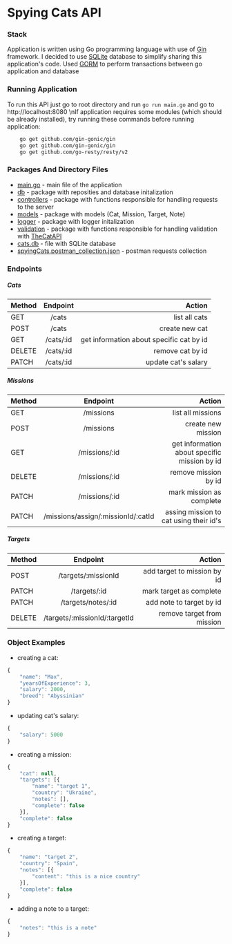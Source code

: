 # Spying Cats API

### Stack
Application is written using Go programming language with use of [Gin](https://github.com/gin-gonic/gin) framework.
I decided to use [SQLite](https://www.sqlite.org/) database to simplify sharing this application's code. Used [GORM](https://gorm.io/index.html) to perform transactions between go application and database

### Running Application
To run this API just go to root directory and run ```go run main.go``` and go to http://localhost:8080 \nIf application requires some modules (which should be already installed), try running these commands before running application:
```bash
    go get github.com/gin-gonic/gin
    go get github.com/gin-gonic/gin
    go get github.com/go-resty/resty/v2
```

### Packages And Directory Files
- [main.go](https://github.com/MaxIvanyshen/Spying-Cats-API/blob/master/main.go) - main file of the application
- [db](https://github.com/MaxIvanyshen/Spying-Cats-API/blob/master/db) - package with reposities and database initalization
- [controllers](https://github.com/MaxIvanyshen/Spying-Cats-API/blob/master/controllers) - package with functions responsible for handling requests to the server
- [models](https://github.com/MaxIvanyshen/Spying-Cats-API/blob/master/models) - package with models (Cat, Mission, Target, Note)
- [logger](https://github.com/MaxIvanyshen/Spying-Cats-API/blob/master/logger) - package with logger initalization 
- [validation](https://github.com/MaxIvanyshen/Spying-Cats-API/blob/master/validation) - package with functions responsible for handling validation with [TheCatAPI](https://api.thecatapi.com/v1/breeds)
- [cats.db](https://github.com/MaxIvanyshen/Spying-Cats-API/blob/master/cats.db) - file with SQLite database
- [spyingCats.postman_collection.json](https://github.com/MaxIvanyshen/Spying-Cats-API/blob/master/spyingCats.postman_collection.json) - postman requests collection


### Endpoints
##### Cats
| Method        | Endpoint      | Action|
| ------------- |:-------------:| -----:|
| GET           | /cats         | list all cats      |
| POST      | /cats      |   create new cat |
| GET      | /cats/:id      |   get information about specific cat by id |
| DELETE      | /cats/:id      |   remove cat by id|
| PATCH     | /cats/:id      |   update cat's salary|

##### Missions
| Method        | Endpoint      | Action|
| ------------- |:-------------:| -----:|
| GET           | /missions         | list all missions      |
| POST      | /missions      |   create new mission |
| GET      | /missions/:id      |   get information about specific mission by id |
| DELETE      | /missions/:id      |   remove mission by id|
| PATCH     | /missions/:id      |   mark mission as complete|
| PATCH     | /missions/assign/:missionId/:catId      |   assing mission to cat using their id's|

##### Targets
| Method        | Endpoint      | Action|
| ------------- |:-------------:| -----:|
| POST           | /targets/:missionId         | add target to mission by id      |
| PATCH     | /targets/:id      |   mark target as complete|
| PATCH     | /targets/notes/:id      |   add note to target by id|
| DELETE     | /targets/:missionId/:targetId      |   remove target from mission |

### Object Examples
- creating a cat:
```javascript
{
    "name": "Max",
    "yearsOfExperience": 3,
    "salary": 2000,
    "breed": "Abyssinian"
}
```

- updating cat's salary:
```javascript
{
    "salary": 5000
}
```

- creating a mission:
```javascript
{
    "cat": null,
    "targets": [{
        "name": "target 1",
        "country": "Ukraine",
        "notes": [],
        "complete": false
    }],
    "complete": false
}
```

- creating a target:
```javascript
{
    "name": "target 2",
    "country": "Spain",
    "notes": [{
        "content": "this is a nice country"
    }],
    "complete": false
}
```

- adding a note to a target:
```javascript
{
    "notes": "this is a note"
}
```
